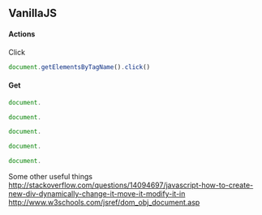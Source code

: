 ## VanillaJS

#### Actions
Click
```JavaScript
document.getElementsByTagName().click()
```

#### Get
```JavaScript
document.
```

```JavaScript
document.
```

```JavaScript
document.
```

```JavaScript
document.
```

```JavaScript
document.
```
Some other useful things
http://stackoverflow.com/questions/14094697/javascript-how-to-create-new-div-dynamically-change-it-move-it-modify-it-in
http://www.w3schools.com/jsref/dom_obj_document.asp
